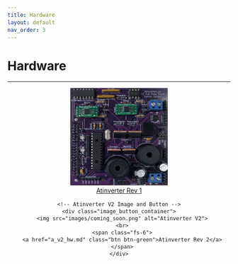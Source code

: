 ```yaml
---
title: Hardware
layout: default
nav_order: 3
---
```


# **Hardware**
***

<html>
<head>
  <style>
    .all_images {
      text-align: center; /* Center the entire section */
    }

    /* Style for each image and button container */
    .image_button_container {
      display: inline-block; /* Make each container inline */
      text-align: center; /* Center content within each container */
      margin: 20px; /* Add spacing between containers */
    }

    /* Style for images */
    .image_button_container img {
      width: 220px;
      height: 220px;
    }
  </style>
</head>
<body>
  <div class="all_images">
    <!-- Atinverter V1 Image and Button -->
    <div class="image_button_container">
      <img src="images/a_v1_front_view.jpg" alt="Atinverter V1">
      <br>
      <span class="fs-6">
      <a href="a_v1_hw.md" class="btn btn-purple">Atinverter Rev 1</a>
      </span>
    </div>

    <!-- Atinverter V2 Image and Button -->
    <div class="image_button_container">
      <img src="images/coming_soon.png" alt="Atinverter V2">
      <br>
      <span class="fs-6">
      <a href="a_v2_hw.md" class="btn btn-green">Atinverter Rev 2</a>
      </span>
    </div>
  </div>
</body>
</html>



